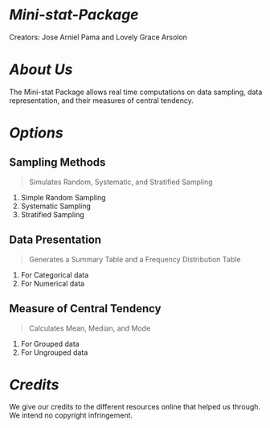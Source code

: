 # _Mini-stat-Package_
Creators: Jose Arniel Pama and Lovely Grace Arsolon

# _About Us_
The Mini-stat Package allows real time computations on data sampling, data representation, and their measures of central tendency.

# _Options_
## Sampling Methods
  > Simulates Random, Systematic, and Stratified Sampling
  1. Simple Random Sampling
  2. Systematic Sampling
  3. Stratified Sampling
## Data Presentation
  > Generates a Summary Table and a Frequency Distribution Table
  1. For Categorical data
  2. For Numerical data
## Measure of Central Tendency
  > Calculates Mean, Median, and Mode
  1. For Grouped data
  2. For Ungrouped data

# _Credits_
We give our credits to the different resources online that helped us through. We intend no copyright infringement.
